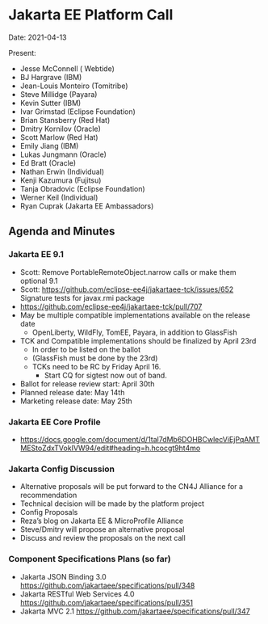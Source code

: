 # Jakarta EE Platform Call

Date: 2021-04-13

Present:

- Jesse McConnell ( Webtide)
- BJ Hargrave (IBM)
- Jean-Louis Monteiro (Tomitribe)
- Steve Millidge (Payara)
- Kevin Sutter (IBM)
- Ivar Grimstad (Eclipse Foundation)
- Brian Stansberry (Red Hat)
- Dmitry Kornilov (Oracle)
- Scott Marlow (Red Hat)
- Emily Jiang (IBM)
- Lukas Jungmann (Oracle)
- Ed Bratt (Oracle)
- Nathan Erwin (Individual)
- Kenji Kazumura (Fujitsu)
- Tanja Obradovic (Eclipse Foundation)
- Werner Keil (Individual)
- Ryan Cuprak (Jakarta EE Ambassadors)

## Agenda and Minutes

### Jakarta EE 9.1

* Scott: Remove PortableRemoteObject.narrow calls or make them optional 9.1 
* Scott: https://github.com/eclipse-ee4j/jakartaee-tck/issues/652 Signature tests for javax.rmi package
* https://github.com/eclipse-ee4j/jakartaee-tck/pull/707
* May be multiple compatible implementations available on the release date
  * OpenLiberty, WildFly, TomEE, Payara, in addition to GlassFish
* TCK and Compatible implementations should be finalized by April 23rd 
  * In order to be listed on the ballot
  * (GlassFish must be done by the 23rd)
  * TCKs need to be RC by Friday April 16.
    * Start CQ for sigtest now out of band.
* Ballot for release review start: April 30th
* Planned release date: May 14th
* Marketing release date: May 25th

### Jakarta EE Core Profile

* https://docs.google.com/document/d/1tal7dMb6DOHBCwlecViEjPqAMTMEStoZdxTVokIVW94/edit#heading=h.hcocgt9ht4mo 

### Jakarta Config Discussion

* Alternative proposals will be put forward to the CN4J Alliance for a recommendation
* Technical decision will be made by the platform project
* Config Proposals
* Reza’s blog on Jakarta EE & MicroProfile Alliance 
* Steve/Dmitry will propose an alternative proposal
* Discuss and review the proposals on the next call

### Component Specifications Plans (so far)

* Jakarta JSON Binding 3.0
 https://github.com/jakartaee/specifications/pull/348 
* Jakarta RESTful Web Services 4.0
https://github.com/jakartaee/specifications/pull/351 
* Jakarta MVC 2.1
https://github.com/jakartaee/specifications/pull/347 